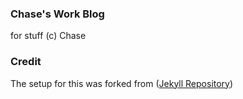 ### Chase's Work Blog
for stuff (c) Chase

### Credit
The setup for this was forked from ([Jekyll Repository](https://github.com/jekyll/jekyll))

